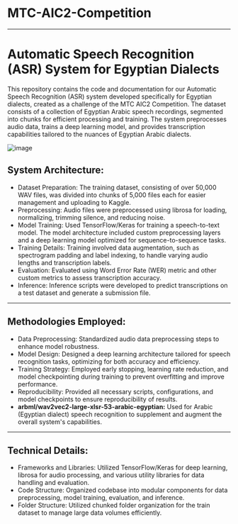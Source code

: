 # MTC-AIC2-Competition
---
# Automatic Speech Recognition (ASR) System for Egyptian Dialects

This repository contains the code and documentation for our Automatic Speech Recognition (ASR) system developed specifically for Egyptian dialects, created as a challenge of the MTC AIC2 Competition. The dataset consists of a collection of Egyptian Arabic speech recordings, segmented into chunks for efficient processing and training. The system preprocesses audio data, trains a deep learning model, and provides transcription capabilities tailored to the nuances of Egyptian Arabic dialects.

![image](https://miro.medium.com/v2/resize:fit:828/format:webp/1*KndD0pTUyTHI8p9-f_u_6g.jpeg)

## System Architecture:
- Dataset Preparation: The training dataset, consisting of over 50,000 WAV files, was divided into chunks of 5,000 files each for easier management and uploading to Kaggle.
- Preprocessing: Audio files were preprocessed using librosa for loading, normalizing, trimming silence, and reducing noise.
- Model Training: Used TensorFlow/Keras for training a speech-to-text model. The model architecture included custom preprocessing layers and a deep learning model optimized for sequence-to-sequence tasks.
- Training Details: Training involved data augmentation, such as spectrogram padding and label indexing, to handle varying audio lengths and transcription labels.
- Evaluation: Evaluated using Word Error Rate (WER) metric and other custom metrics to assess transcription accuracy.
- Inference: Inference scripts were developed to predict transcriptions on a test dataset and generate a submission file.

---

## Methodologies Employed:
- Data Preprocessing: Standardized audio data preprocessing steps to enhance model robustness.
- Model Design: Designed a deep learning architecture tailored for speech recognition tasks, optimizing for both accuracy and efficiency.
- Training Strategy: Employed early stopping, learning rate reduction, and model checkpointing during training to prevent overfitting and improve performance.
- Reproducibility: Provided all necessary scripts, configurations, and model checkpoints to ensure reproducibility of results.
- **arbml/wav2vec2-large-xlsr-53-arabic-egyptian:** Used for Arabic (Egyptian dialect) speech recognition  to supplement and augment the overall system's capabilities.
  
---

## Technical Details:
- Frameworks and Libraries: Utilized TensorFlow/Keras for deep learning, librosa for audio processing, and various utility libraries for data handling and evaluation.
- Code Structure: Organized codebase into modular components for data preprocessing, model training, evaluation, and inference.
- Folder Structure: Utilized chunked folder organization for the train dataset to manage large data volumes efficiently.
